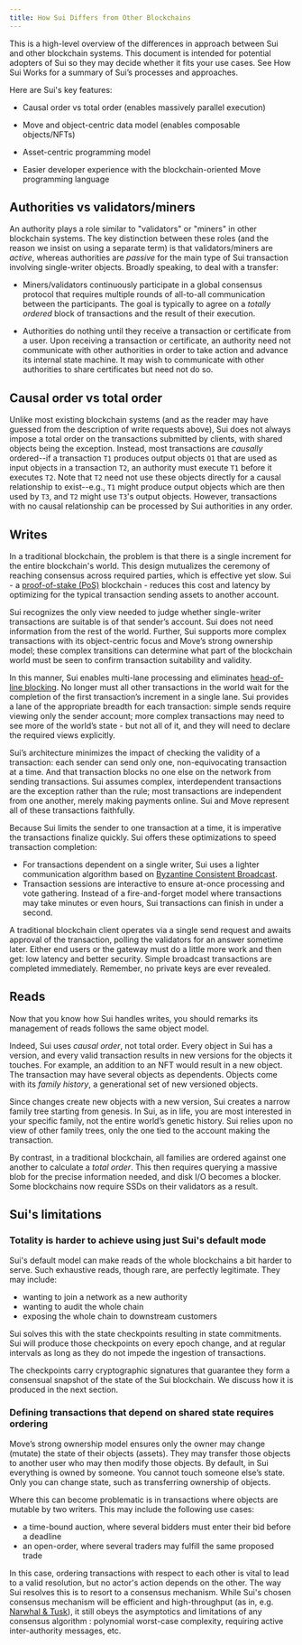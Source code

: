 ```yaml
---
title: How Sui Differs from Other Blockchains
---
```


This is a high-level overview of the differences in approach between Sui and other blockchain systems. This document is intended for potential adopters of Sui so they may decide whether it fits your use cases. See How Sui Works for a summary of Sui’s processes and approaches.

Here are Sui's key features:

- Causal order vs total order (enables massively parallel execution)

- Move and object-centric data model (enables composable objects/NFTs)

- Asset-centric programming model

- Easier developer experience with the blockchain-oriented Move programming language


## Authorities vs validators/miners

An authority plays a role similar to "validators" or "miners" in other blockchain systems. The key distinction between these roles (and the reason we insist on using a separate term) is that validators/miners are *active*, whereas authorities are *passive* for the main type of Sui transaction involving single-writer objects. Broadly speaking, to deal with a transfer:

* Miners/validators continuously participate in a global consensus protocol that requires multiple rounds of all-to-all communication between the participants. The goal is typically to agree on a *totally ordered* block of transactions and the result of their execution.

* Authorities do nothing until they receive a transaction or certificate from a user. Upon receiving a transaction or certificate, an authority need not communicate with other authorities in order to take action and advance its internal state machine. It may wish to communicate with other authorities to share certificates but need not do so.

## Causal order vs total order

Unlike most existing blockchain systems (and as the reader may have guessed from the description of write requests above), Sui does not always impose a total order on the transactions submitted by clients, with shared objects being the exception. Instead, most transactions are *causally* ordered--if a transaction `T1` produces output objects `O1` that are used as input objects in a transaction `T2`, an authority must execute `T1` before it executes `T2`. Note that `T2` need not use these objects directly for a causal relationship to exist--e.g., `T1` might produce output objects which are then used by `T3`, and `T2` might use `T3`'s output objects. However, transactions with no causal relationship can be processed by Sui authorities in any order.

## Writes

In a traditional blockchain, the problem is that there is a single increment for the entire blockchain's world. This design mutualizes the ceremony of reaching consensus across required parties, which is effective yet slow. Sui - a [proof-of-stake (PoS)](https://en.wikipedia.org/wiki/Proof_of_stake) blockchain - reduces this cost and latency by optimizing for the typical transaction sending assets to another account.

Sui recognizes the only view needed to judge whether single-writer transactions are suitable is of that sender’s account. Sui does not need information from the rest of the world. Further, Sui supports more complex transactions with its object-centric focus and Move’s strong ownership model; these complex transitions can determine what part of the blockchain world must be seen to confirm transaction suitability and validity.

In this manner, Sui enables multi-lane processing and eliminates [head-of-line blocking](https://en.wikipedia.org/wiki/Head-of-line_blocking). No longer must all other transactions in the world wait for the completion of the first transaction’s increment in a single lane. Sui provides a lane of the appropriate breadth for each transaction: simple sends require viewing only the sender account; more complex transactions may need to see more of the world’s state - but not all of it, and they will need to declare the required views explicitly.

Sui’s architecture minimizes the impact of checking the validity of a transaction: each sender can send only one, non-equivocating transaction at a time. And that transaction blocks no one else on the network from sending transactions. Sui assumes complex, interdependent transactions are the exception rather than the rule; most transactions are independent from one another, merely making payments online. Sui and Move represent all of these transactions faithfully.

Because Sui limits the sender to one transaction at a time, it is imperative the transactions finalize quickly. Sui offers these optimizations to speed transaction completion:

* For transactions dependent on a single writer, Sui uses a lighter communication algorithm based on
  [Byzantine Consistent Broadcast](https://link.springer.com/book/10.1007/978-3-642-15260-3).
* Transaction sessions are interactive to ensure at-once processing and vote gathering. Instead of a fire-and-forget model where transactions may take minutes or even hours, Sui transactions can finish in under a second.

A traditional blockchain client operates via a single send request and awaits approval of the transaction, polling the validators for an answer sometime later. Either end users or the gateway must do a little more work and then get: low latency and better security. Simple broadcast transactions are completed immediately. Remember, no private keys are ever revealed.

## Reads

Now that you know how Sui handles writes, you should remarks its management of reads follows the same object model.

Indeed, Sui uses *causal order*, not total order. Every object in Sui has a version, and every valid transaction results in new versions for the objects it touches. For example, an addition to an NFT would result in a new object. The transaction may have several objects as dependents. Objects come with its *family history*, a generational set of new versioned objects.

Since changes create new objects with a new version, Sui creates a narrow family tree starting from genesis. In Sui, as in life, you are most interested in your specific family, not the entire world’s genetic history. Sui relies upon no view of other family trees, only the one tied to the account making the transaction.

By contrast, in a traditional blockchain, all families are ordered against one another to calculate a *total order*. This then requires querying a massive blob for the precise information needed, and disk I/O becomes a blocker. Some blockchains now require SSDs on their validators as a result.

## Sui's limitations

### Totality is harder to achieve using just Sui's default mode

Sui's default model can make reads of the whole blockchains a bit harder to serve. Such exhaustive reads, though rare, are perfectly legitimate. They may include:

* wanting to join a network as a new authority
* wanting to audit the whole chain
* exposing the whole chain to downstream customers

Sui solves this with the state checkpoints resulting in state commitments. Sui will produce those checkpoints on every epoch change, and at regular intervals as long as they do not impede the ingestion of transactions.

The checkpoints carry cryptographic signatures that guarantee they form a consensual snapshot of the state of the Sui blockchain. We discuss how it is produced in the next section.

### Defining transactions that depend on shared state requires ordering

Move’s strong ownership model ensures only the owner may change (mutate) the state of their objects (assets). They may transfer those objects to another user who may then modify those objects. By default, in Sui everything is owned by someone. You cannot touch someone else’s state. Only you can change state, such as transferring ownership of objects.

Where this can become problematic is in transactions where objects are mutable by two writers. This may include the following use cases:
- a time-bound auction, where several bidders must enter their bid before a deadline
- an open-order, where several traders may fulfill the same proposed trade

In this case, ordering transactions with respect to each other is vital to lead to a valid resolution, but no actor's action depends on the other. The way Sui resolves this is to resort to a consensus mechanism. While Sui's chosen consensus mechanism will be efficient and high-throughput (as in, e.g. [Narwhal & Tusk](https://arxiv.org/abs/2105.11827)), it still obeys the asymptotics and limitations of any consensus algorithm : polynomial worst-case complexity, requiring active inter-authority messages, etc.
